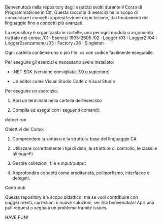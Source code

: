 Benvenuto/a nella repository degli esercizi svolti durante il Corso di Programmazione in C#.
Questa raccolta di esercizi ha lo scopo di consolidare i concetti appresi lezione dopo lezione, dai fondamenti del linguaggio fino a concetti più avanzati.

La repository è organizzata in cartelle, una per ogni modulo o argomento trattato nel corso:
/01 : Esercizi 1905-2605
/02 : Logger
/03 : Logger2
/04 : Logger2senzamenu
/05 : Factory
/06 : Singleton

Ogni cartella contiene uno o più file .cs con codice facilmente eseguibile.

Per eseguire gli esercizi è necessario avere installato:

- .NET SDK (versione consigliata: 7.0 o superiore)

- Un editor come Visual Studio Code o Visual Studio

Per eseguire un esercizio:

1. Apri un terminale nella cartella dell’esercizio

2. Compila ed esegui con i seguenti comandi:

dotnet run


Obiettivi del Corso:

1. Comprendere la sintassi e la struttura base del linguaggio C#

2. Utilizzare correttamente i tipi di dato, le strutture di controllo, le classi e gli oggetti

3. Gestire collezioni, file e input/output

4. Approfondire concetti come ereditarietà, polimorfismo, interfacce e delegati.


Contributi:

Questa repository è a scopo didattico, ma se vuoi contribuire con suggerimenti, correzioni o nuove soluzioni, sei il/la benvenuto/a! Apri una pull request o segnala un problema tramite Issues.


HAVE FUN!
